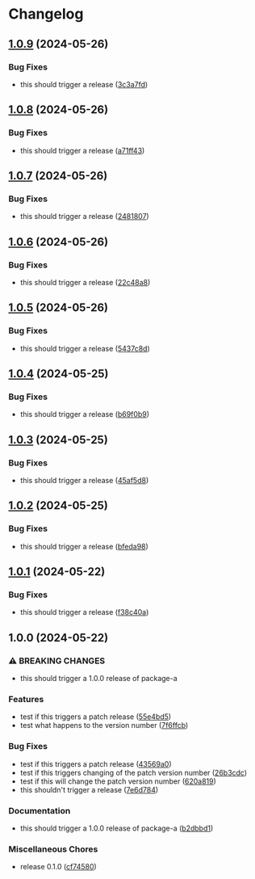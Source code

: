 # Changelog

## [1.0.9](https://github.com/jariikonen/release-please-test/compare/package-a-v1.0.8...package-a-v1.0.9) (2024-05-26)


### Bug Fixes

* this should trigger a release ([3c3a7fd](https://github.com/jariikonen/release-please-test/commit/3c3a7fd92c2030ee76570b3d629ff7141b056882))

## [1.0.8](https://github.com/jariikonen/release-please-test/compare/package-a-v1.0.7...package-a-v1.0.8) (2024-05-26)


### Bug Fixes

* this should trigger a release ([a71ff43](https://github.com/jariikonen/release-please-test/commit/a71ff4358ddbf495d94520e792406f7b72502e8f))

## [1.0.7](https://github.com/jariikonen/release-please-test/compare/package-a-v1.0.6...package-a-v1.0.7) (2024-05-26)


### Bug Fixes

* this should trigger a release ([2481807](https://github.com/jariikonen/release-please-test/commit/2481807cc67b4dce55440d941bb165c6782e3798))

## [1.0.6](https://github.com/jariikonen/release-please-test/compare/package-a-v1.0.5...package-a-v1.0.6) (2024-05-26)


### Bug Fixes

* this should trigger a release ([22c48a8](https://github.com/jariikonen/release-please-test/commit/22c48a808187d58bf4170b8bb4da04f0bde43e44))

## [1.0.5](https://github.com/jariikonen/release-please-test/compare/package-a-v1.0.4...package-a-v1.0.5) (2024-05-26)


### Bug Fixes

* this should trigger a release ([5437c8d](https://github.com/jariikonen/release-please-test/commit/5437c8d0fadbcbd399502bfda0407b7e4d6e6ac5))

## [1.0.4](https://github.com/jariikonen/release-please-test/compare/package-a-v1.0.3...package-a-v1.0.4) (2024-05-25)


### Bug Fixes

* this should trigger a release ([b69f0b9](https://github.com/jariikonen/release-please-test/commit/b69f0b9259d1f67826a9a698ceb3aadcaaf554aa))

## [1.0.3](https://github.com/jariikonen/release-please-test/compare/package-a-v1.0.2...package-a-v1.0.3) (2024-05-25)


### Bug Fixes

* this should trigger a release ([45af5d8](https://github.com/jariikonen/release-please-test/commit/45af5d871625ff8cf2a95f2962c78df6a085255e))

## [1.0.2](https://github.com/jariikonen/release-please-test/compare/package-a-v1.0.1...package-a-v1.0.2) (2024-05-25)


### Bug Fixes

* this should trigger a release ([bfeda98](https://github.com/jariikonen/release-please-test/commit/bfeda985e65b837343d2c456eb1a69d957c263c6))

## [1.0.1](https://github.com/jariikonen/release-please-test/compare/package-a-v1.0.0...package-a-v1.0.1) (2024-05-22)


### Bug Fixes

* this should trigger a release ([f38c40a](https://github.com/jariikonen/release-please-test/commit/f38c40a89727f8cfdabc59b8d0a1a42d99dc78f3))

## 1.0.0 (2024-05-22)


### ⚠ BREAKING CHANGES

* this should trigger a 1.0.0 release of package-a

### Features

* test if this triggers a patch release ([55e4bd5](https://github.com/jariikonen/release-please-test/commit/55e4bd51fe6d19694305a822db44bcdfe0af419a))
* test what happens to the version number ([7f6ffcb](https://github.com/jariikonen/release-please-test/commit/7f6ffcb19dd86f0e3d9d267395fec8abbea4d0f4))


### Bug Fixes

* test if this triggers a patch release ([43569a0](https://github.com/jariikonen/release-please-test/commit/43569a09f442e90734cc1195e69fbd988585e78a))
* test if this triggers changing of the patch version number ([26b3cdc](https://github.com/jariikonen/release-please-test/commit/26b3cdc9f63329b58e33874abcff318a8ef39e7a))
* test if this will change the patch version number ([620a819](https://github.com/jariikonen/release-please-test/commit/620a8192854e63df90d9e032acc482ea37dcc163))
* this shouldn't trigger a release ([7e6d784](https://github.com/jariikonen/release-please-test/commit/7e6d784dc079a2497fcabe9a52d4fb29c59c4396))


### Documentation

* this should trigger a 1.0.0 release of package-a ([b2dbbd1](https://github.com/jariikonen/release-please-test/commit/b2dbbd1200af3e290a0f21c2dfa69f0509664b91))


### Miscellaneous Chores

* release 0.1.0 ([cf74580](https://github.com/jariikonen/release-please-test/commit/cf7458098d5fe9b2cf70ff7ff3bf2aca4c60bb74))
